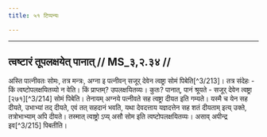 ```yaml
---
title: ५१ टिप्पन्यः

---
```


[^3/210]: E2,4: 'nāgrayaṇaś

[^3/211]: E2,4: 'nāgrayaṇo

[^3/212]: E2: 4,182; E4: 4,118; E6: 1,185

____________________________________________


## त्वष्टारं तूपलक्षयेत् पानात् // MS_३,२.३४ //

अस्ति पात्नीवतः सोमः, तत्र मन्त्रः, अग्ना इ पत्नीवन् सजूर् देवेन त्वष्ट्रा सोमं पिबेति[^3/213]। तत्र संदेहः - किं त्वष्टोपलक्षयितव्यो न वेति। किं प्राप्तम्? उपलक्षयितव्यः। कुतः? पानात्, पानं श्रूयते - सजूर् देवेन त्वष्ट्रा [२७१][^3/214] सोमं पिबेति। तेनायम् अग्नये पत्नीवते सह त्वष्ट्रा दीयत इति गम्यते। यस्मै च येन सह दीयते, उभाभ्यां तद् दीयते, एवं तत् सहदानं भवति, यथा देवदत्ताय यज्ञदत्तेन सह शतं दीयताम् इत्य् उक्ते, तत्रोभाभ्याम् अपि दीयते। तस्मात् त्वाष्ट्रो ऽप्य् असौ सोम इति त्वष्टोपलक्षयितव्यः। असाव् अपीन्द्र इव[^3/215] पिबतीति।